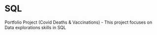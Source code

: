 # SQL
Portfolio Project (Covid Deaths &amp; Vaccinations) - 
This project focuses on Data explorations skills in SQL
